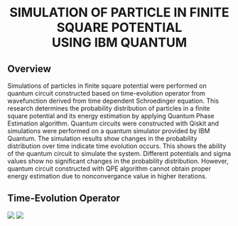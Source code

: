<h1 align="center">
  <br>
    SIMULATION OF PARTICLE IN FINITE SQUARE POTENTIAL 
    <br> USING IBM QUANTUM
  <br>
</h1>

## Overview
Simulations of particles in finite square potential were performed on quantum circuit constructed based on time-evolution operator from wavefunction derived from time dependent Schroedinger equation. 
This research determines the probability distribution of particles in a finite square potential and its energy estimation by applying Quantum Phase Estimation algorithm.
Quantum circuits were constructed with Qiskit and simulations were performed on a quantum simulator provided by IBM Quantum. 
The simulation results show changes in the probability distribution over time indicate time evolution occurs. This shows the ability of the quantum circuit to simulate the system. 
Different potentials and sigma values show no significant changes in the probability distribution. 
However, quantum circuit constructed with QPE algorithm cannot obtain proper energy estimation due to nonconvergance value in higher iterations.

##  Time-Evolution Operator

<img src="https://render.githubusercontent.com/render/math?math={\ket{\psi (t)} = &(QFT^{\dagger} ~e^{-i p^2 \Delta t} ~QFT) e^{-i V \Delta t} \notag &(QFT^{\dagger} ~e^{-i p^2 \Delta t} ~QFT) e^{-i V \Delta t} ~\ket{\Psi (0)}}">

<img src="https://render.githubusercontent.com/render/math?math=e^{i \pi} = -1">
